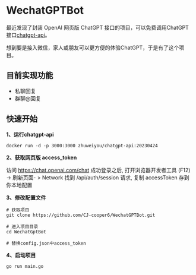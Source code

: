 # WechatGPTBot

最近发现了封装 OpenAI 网页版 ChatGPT 接口的项目，可以免费调用ChatGPT接口[chatgpt-api](https://github.com/zhuweiyou/chatgpt-api)。

想到要是接入微信，家人或朋友可以更方便的体验ChatGPT，于是有了这个项目。

## 目前实现功能

+ 私聊回复
+ 群聊@回复


## 快速开始
**1、运行chatgpt-api**
````
docker run -d -p 3000:3000 zhuweiyou/chatgpt-api:20230424
````
**2、获取网页版 access_token**

访问 https://chat.openai.com/chat 成功登录之后, 打开浏览器开发者工具 (F12) -> 刷新页面- > Network 找到 /api/auth/session 请求, 复制 accessToken 存到你本地配置

**3、修改配置文件**
````
# 获取项目
git clone https://github.com/CJ-cooper6/WechatGPTBot.git

# 进入项目目录
cd WechatGptBot

# 替换config.json中access_token

````
**4、启动项目**

````
go run main.go
````